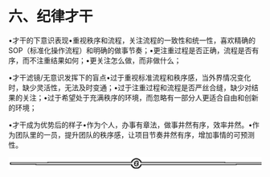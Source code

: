 # 六、纪律才干

•才干的下意识表现•重视秩序和流程，关注流程的一致性和统一性，喜欢精确的 SOP（标准化操作流程）和明确的做事节奏；•更注重过程是否正确，流程是否有序，而不注重结果如何；•更关注怎么做，而非做什么；

•才干滤镜/无意识发挥下的盲点•过于重视标准流程和秩序感，当外界情况变化时，缺少灵活性，无法及时变通；•过于注重过程和流程是否严丝合缝，缺少对结果的关注；•过于希望处于充满秩序的环境，而忽略有一部分人更适合自由和创新的环境；

•才干成为优势后的样子•作为个人，办事有章法，做事井然有序，效率井然。•作为团队里的一员，提升团队的秩序感，让项目节奏井然有序，增加事情的可预测性。

![](img/6c7de331872a8117bb5e80b7aec8953a.png)